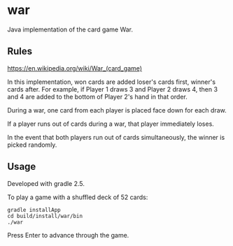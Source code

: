 # war
Java implementation of the card game War.

## Rules
https://en.wikipedia.org/wiki/War_(card_game)

In this implementation, won cards are added loser's cards first, winner's cards after. For example, if Player 1 draws 3 and Player 2 draws 4, then 3 and 4 are added to the bottom of Player 2's hand in that order.

During a war, one card from each player is placed face down for each draw.

If a player runs out of cards during a war, that player immediately loses.

In the event that both players run out of cards simultaneously, the winner is picked randomly.

## Usage
Developed with gradle 2.5.

To play a game with a shuffled deck of 52 cards:
<pre><code>gradle installApp
cd build/install/war/bin
./war
</code></pre>

Press Enter to advance through the game.

